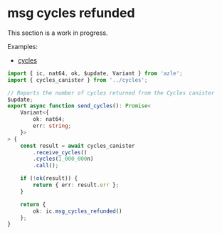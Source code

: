 # msg cycles refunded

This section is a work in progress.

Examples:

-   [cycles](https://github.com/demergent-labs/azle/tree/main/examples/cycles)

```typescript
import { ic, nat64, ok, $update, Variant } from 'azle';
import { cycles_canister } from '../cycles';

// Reports the number of cycles returned from the Cycles canister
$update;
export async function send_cycles(): Promise<
    Variant<{
        ok: nat64;
        err: string;
    }>
> {
    const result = await cycles_canister
        .receive_cycles()
        .cycles(1_000_000n)
        .call();

    if (!ok(result)) {
        return { err: result.err };
    }

    return {
        ok: ic.msg_cycles_refunded()
    };
}
```
